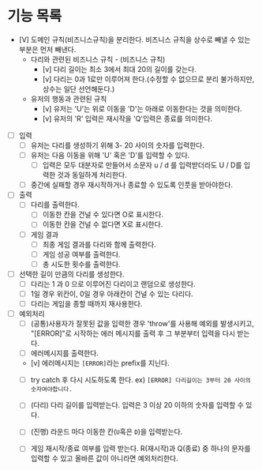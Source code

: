 # 기능 목록

- [V] 도메인 규칙(비즈니스규칙)을 분리한다. 비즈니스 규칙을 상수로 빼낼 수 있는 부분은 먼저 빼낸다.
  - 다리와 관련된 비즈니스 규칙 - (비즈니스 규칙)
    - [v] 다리 길이는 최소 3에서 최대 20의 길이를 갖는다.
    - [v] 다리는 0과 1로만 이루어져 한다.(수정할 수 없으므로 분리 불가하지만, 상수는 일단 선언해둔다.)
  - 유저의 행동과 관련된 규칙
    - [v] 유저는 'U'는 위로 이동을 'D'는 아래로 이동한다는 것을 의미한다.
    - [v] 유저의 'R' 입력은 재시작을 'Q'입력은 종료를 의미한다.

- [ ] 입력
  - [ ] 유저는 다리를 생성하기 위해 3- 20 사이의 숫자를 입력한다.
  - [ ] 유저는 다음 이동을 위해 'U' 혹은 'D'를 입력할 수 있다.
    - [ ] 입력은 모두 대분자로 만들어서 소문자 u / d 를 입력받더라도 U / D를 입력한 것과 동일하게 처리한다.
  - [ ] 중간에 실패할 경우 재시작하거나 종료할 수 있도록 인풋을 받아야한다.

- [ ] 출력
  - [ ] 다리를 출력한다.
    - [ ] 이동한 칸을 건널 수 있다면 O로 표시한다.
    - [ ] 이동한 칸을 건널 수 없다면 X로 표시한다.
  - [ ] 게임 결과
    - [ ] 최종 게임 결과를 다리와 함께 출력한다.
    - [ ] 게임 성공 여부를 출력한다.
    - [ ] 총 시도한 횟수를 출력한다.

- [ ] 선택한 길이 만큼의 다리를 생성한다.
  - [ ] 다리는 1 과 0 으로 이루어진 다리이고 랜덤으로 생성한다.
  - [ ] 1일 경우 위칸이, 0일 경우 아래칸이 건널 수 있는 다리다.
  - [ ] 다리는 게임을 종할 때까지 재사용한다.

- [ ] 예외처리
  - [ ] (공통)사용자가 잘못된 값을 입력한 경우 'throw'를 사용해 예외를 발생시키고, "[ERROR]"로 시작하는 에러 메시지를 출력 후 그 부분부터 입력을 다시 받는다.
  - [ ] 에러메시지를 출력한다.
  - [v] 에러메시지는 `[ERROR]`라는 prefix를 지닌다.
  - [ ] try catch 후 다시 시도하도록 한다.
  ex) `[ERROR] 다리길이는 3부터 20 사이의 숫자여야합니다.`
  - [ ] (다리) 다리 길이를 입력받는다. 입력은 3 이상 20 이하의 숫자를 입력할 수 있다.

  - [ ] (진행) 라운드 마다 이동한 칸(`U`혹은 `D`)을 입력받는다.
  - [ ] 게임 재시작/종료 여부를 입력 받는다. R(재시작)과 Q(종료) 중 하나의 문자를 입력할 수 있고 올바른 값이 아니라면 예외처리한다.
